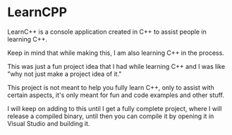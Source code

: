 # LearnCPP
LearnC++ is a console application created in C++ to assist people in learning C++.

Keep in mind that while making this, I am also learning C++ in the process.

This was just a fun project idea that I had while learning C++ and I was like "why not just make a project idea of it."

This project is not meant to help you fully learn C++, only to assist with certain aspects, it's only meant for fun and code examples and other stuff.

I will keep on adding to this until I get a fully complete project, where I will release a compiled binary, until then you can compile it by opening it in Visual Studio and building it.
